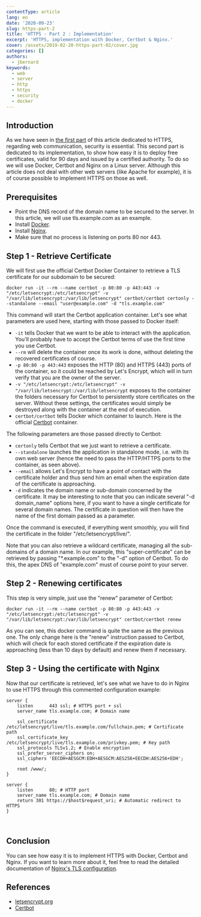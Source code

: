 ```yaml
---
contentType: article
lang: en
date: '2020-09-23'
slug: https-part-2
title: 'HTTPS - Part 2 : Implementation'
excerpt: 'HTTPS, implementation with Docker, Certbot & Nginx.'
cover: /assets/2019-02-20-https-part-02/cover.jpg
categories: []
authors:
  - jbernard
keywords:
  - web
  - server
  - http
  - https
  - security
  - docker
---
```


## Introduction
As we have seen in [the first part]({{site.baseurl}}/https-part-1/) of this article dedicated to HTTPS, regarding web communication, security is essential. This second part is dedicated to its implementation, to show how easy it is to deploy free certificates, valid for 90 days and issued by a certified authority. To do so we will use Docker, Certbot and Nginx on a Linux server. Although this article does not deal with other web servers (like Apache for example), it is of course possible to implement HTTPS on those as well.

## Prerequisites

- Point the DNS record of the domain name to be secured to the server. In this article, we will use tls.example.com as an example.
- Install [Docker](https://docs.docker.com/install/).
- Install [Nginx](https://www.nginx.com/resources/wiki/start/topics/tutorials/install/).
- Make sure that no process is listening on ports 80 nor 443.

## Step 1 - Retrieve Certificate

We will first use the official Certbot Docker Container to retrieve a TLS certificate for our subdomain to be secured:

```
docker run -it --rm --name certbot -p 80:80 -p 443:443 -v "/etc/letsencrypt:/etc/letsencrypt" -v "/var/lib/letsencrypt:/var/lib/letsencrypt" certbot/certbot certonly --standalone --email "user@example.com" -d "tls.example.com"
```

This command will start the Certbot application container. Let's see what parameters are used here, starting with those passed to Docker itself:
- `-it` tells Docker that we want to be able to interact with the application. You'll probably have to accept the Certbot terms of use the first time you use Certbot.
- `--rm` will delete the container once its work is done, without deleting the recovered certificates of course.
- `-p 80:80 -p 443:443` exposes the HTTP (80) and HTTPS (443) ports of the container, so it could be reached by Let's Encrypt, which will in turn verify that you are the owner of the server.
- `-v "/etc/letsencrypt:/etc/letsencrypt" -v "/var/lib/letsencrypt:/var/lib/letsencrypt` exposes to the container the folders necessary for Certbot to persistently store certificates on the server. Without these settings, the certificates would simply be destroyed along with the container at the end of execution.
- `certbot/certbot` tells Docker which container to launch. Here is the official [Certbot](https://hub.docker.com/r/certbot/certbot/) container.

The following parameters are those passed directly to Certbot:
- `certonly` tells Certbot that we just want to retrieve a certificate.
- `--standalone` launches the application in standalone mode, i.e. with its own web server (hence the need to pass the HTTP/HTTPS ports to the container, as seen above).
- `--email` allows Let's Encrypt to have a point of contact with the certificate holder and thus send him an email when the expiration date of the certificate is approaching.
- `-d` indicates the domain name or sub-domain concerned by the certificate. It may be interesting to note that you can indicate several "-d domain_name" options here, if you want to have a single certificate for several domain names. The certificate in question will then have the name of the first domain passed as a parameter.

Once the command is executed, if everything went smoothly, you will find the certificate in the folder "/etc/letsencrypt/live/".

Note that you can also retrieve a wildcard certificate, managing all the sub-domains of a domain name. In our example, this "super-certificate" can be retrieved by passing "*.example.com" to the "-d" option of Certbot. To do this, the apex DNS of "example.com" must of course point to your server.

## Step 2 - Renewing certificates

This step is very simple, just use the "renew" parameter of Certbot:
```
docker run -it --rm --name certbot -p 80:80 -p 443:443 -v "/etc/letsencrypt:/etc/letsencrypt" -v "/var/lib/letsencrypt:/var/lib/letsencrypt" certbot/certbot renew
```

As you can see, this docker command is quite the same as the previous one. The only change here is the "renew" instruction passed to Certbot, which will check for each stored certificate if the expiration date is approaching (less than 10 days by default) and renew them if necessary.
 
## Step 3 - Using the certificate with Nginx

Now that our certificate is retrieved, let's see what we have to do in Nginx to use HTTPS through this commented configuration example:
```
server {
    listen      443 ssl; # HTTPS port + ssl
    server_name tls.example.com; # Domain name

    ssl_certificate /etc/letsencrypt/live/tls.example.com/fullchain.pem; # Certificate path
    ssl_certificate_key /etc/letsencrypt/live/tls.example.com/privkey.pem; # Key path
    ssl_protocols TLSv1.2; # Enable encryption
    ssl_prefer_server_ciphers on;
    ssl_ciphers 'EECDH+AESGCM:EDH+AESGCM:AES256+EECDH:AES256+EDH';

    root /www/;
}

server {
    listen      80; # HTTP port
    server_name tls.example.com; # Domain name
    return 301 https://$host$request_uri; # Automatic redirect to HTTPS
}
```
 
## Conclusion

You can see how easy it is to implement HTTPS with Docker, Certbot and Nginx.
If you want to learn more about it, feel free to read the detailed documentation of [Nginx's TLS configuration](http://nginx.org/en/docs/http/configuring_https_servers.html).

## References

- [letsencrypt.org](https://letsencrypt.org/)
- [Certbot](https://certbot.eff.org/)
